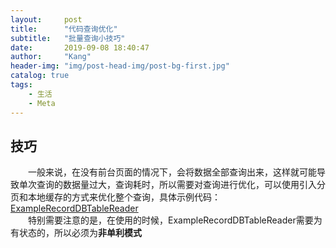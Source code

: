 ```yaml
---
layout:     post
title:      "代码查询优化"
subtitle:   "批量查询小技巧"
date:       2019-09-08 18:40:47
author:     "Kang"
header-img: "img/post-head-img/post-bg-first.jpg"
catalog: true
tags:
    - 生活
    - Meta
---
```

## 技巧
&emsp;&emsp;一般来说，在没有前台页面的情况下，会将数据全部查询出来，这样就可能导致单次查询的数据量过大，查询耗时，所以需要对查询进行优化，可以使用引入分页和本地缓存的方式来优化整个查询，具体示例代码：    
[ExampleRecordDBTableReader](https://github.com/kangzhihu/docs/blob/master/exampleCode/DB/ExampleRecordDBTableReader.java)   
&emsp;&emsp;特别需要注意的是，在使用的时候，ExampleRecordDBTableReader需要为有状态的，所以必须为<b>非单利模式<b/>
